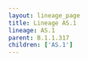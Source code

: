 ```yaml
---
layout: lineage_page
title: Lineage AS.1
lineage: AS.1
parent: B.1.1.317
children: ['AS.1']
---
```

